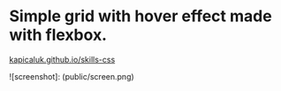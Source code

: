 # Simple grid with hover effect made with flexbox.


[kapicaluk.github.io/skills-css](https://kapicaluk.github.io/skills-css/)

![screenshot]: (public/screen.png)

